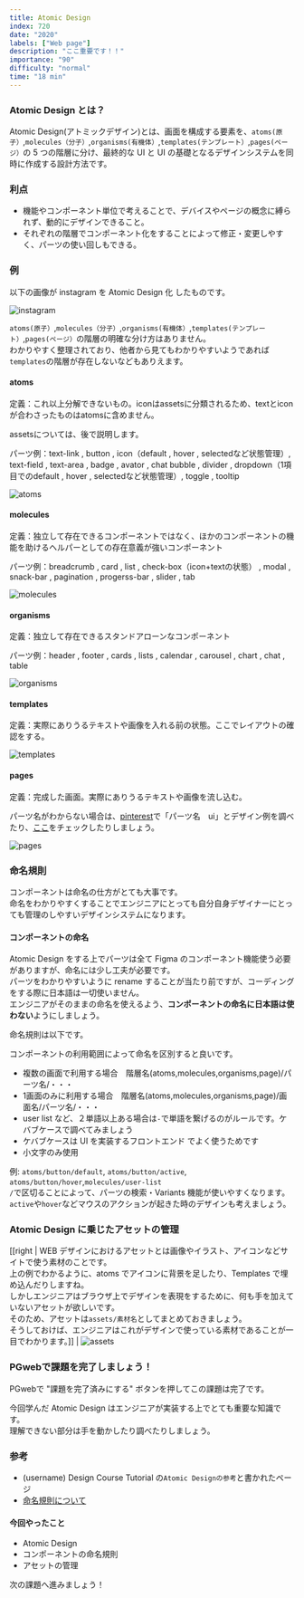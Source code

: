 ```yaml
---
title: Atomic Design
index: 720
date: "2020"
labels: ["Web page"]
description: "ここ重要です！！"
importance: "90"
difficulty: "normal"
time: "18 min"
---
```


### Atomic Design とは？

Atomic Design(アトミックデザイン)とは、画面を構成する要素を、`atoms(原子）`,`molecules（分子）`,`organisms(有機体）`,`templates(テンプレート）`,`pages(ページ）`の 5 つの階層に分け、最終的な UI と UI の基礎となるデザインシステムを同時に作成する設計方法です。

### 利点

- 機能やコンポーネント単位で考えることで、デバイスやページの概念に縛られず、動的にデザインできること。
- それぞれの階層でコンポーネント化をすることによって修正・変更しやすく、パーツの使い回しもできる。

### 例

以下の画像が instagram を Atomic Design 化 したものです。

![instagram](./img/instagram.png)

`atoms(原子）`,`molecules（分子）`,`organisms(有機体）`,`templates(テンプレート）`,`pages(ページ）`の階層の明確な分け方はありません。  
わかりやすく整理されており、他者から見てもわかりやすいようであれば`templates`の階層が存在しないなどもありえます。

#### atoms

定義：これ以上分解できないもの。iconはassetsに分類されるため、textとiconが合わさったものはatomsに含めません。

assetsについては、後で説明します。

パーツ例：text-link , button , icon（default , hover , selectedなど状態管理）, text-field , text-area , badge , avator , chat bubble , divider , dropdown（1項目でのdefault , hover , selectedなど状態管理）, toggle , tooltip

 ![atoms](./img/atomic-design-atoms.png)

#### molecules

定義：独立して存在できるコンポーネントではなく、ほかのコンポーネントの機能を助けるヘルパーとしての存在意義が強いコンポーネント

パーツ例：breadcrumb , card , list , check-box（icon+textの状態） , modal , snack-bar , pagination , progerss-bar , slider , tab

 ![molecules](./img/atomic-design-molecules.png) 

#### organisms

定義：独立して存在できるスタンドアローンなコンポーネント

パーツ例：header , footer , cards , lists , calendar , carousel , chart , chat , table

 ![organisms](./img/atomic-design-organisms.png) 

#### templates

定義：実際にありうるテキストや画像を入れる前の状態。ここでレイアウトの確認をする。

 ![templates](./img/atomic-design-templates.png) 

#### pages

定義：完成した画面。実際にありうるテキストや画像を流し込む。

パーツ名がわからない場合は、[pinterest](https://www.pinterest.jp/)で「パーツ名　ui」とデザイン例を調べたり、[ここ](https://phuoc.ng/collection/css-layout/)をチェックしたりしましょう。

![pages](./img/atomic-design-pages.png) 

### 命名規則

コンポーネントは命名の仕方がとても大事です。  
命名をわかりやすくすることでエンジニアにとっても自分自身デザイナーにとっても管理のしやすいデザインシステムになります。

#### コンポーネントの命名

Atomic Design をする上でパーツは全て Figma のコンポーネント機能使う必要がありますが、命名には少し工夫が必要です。  
パーツをわかりやすいように rename することが当たり前ですが、コーディングをする際に日本語は一切使いません。  
エンジニアがそのままの命名を使えるよう、**コンポーネントの命名に日本語は使わない**ようにしましょう。

命名規則は以下です。

コンポーネントの利用範囲によって命名を区別すると良いです。
- 複数の画面で利用する場合　階層名(atoms,molecules,organisms,page)/パーツ名/・・・
- 1画面のみに利用する場合　階層名(atoms,molecules,organisms,page)/画面名/パーツ名/・・・
- user list など、２単語以上ある場合は`-`で単語を繋げるのがルールです。ケバブケースで調べてみましょう
- ケバブケースは UI を実装するフロントエンド でよく使うためです
- 小文字のみ使用

例: `atoms/button/default`, `atoms/button/active`, `atoms/button/hover`,`molecules/user-list`  
`/`で区切ることによって、パーツの検索・Variants 機能が使いやすくなります。  
`active`や`hover`などマウスのアクションが起きた時のデザインも考えましょう。

### Atomic Design に乗じたアセットの管理

[[right | WEB デザインにおけるアセットとは画像やイラスト、アイコンなどサイトで使う素材のことです。<br/>上の例でわかるように、atoms でアイコンに背景を足したり、Templates で埋め込んだりしますね。<br/>しかしエンジニアはブラウザ上でデザインを表現をするために、何も手を加えていないアセットが欲しいです。<br/>そのため、アセットは`assets/素材名`としてまとめておきましょう。<br/>そうしておけば、エンジニアはこれがデザインで使っている素材であることが一目でわかります。]]
| ![assets](./img/assets-2.png)

### PGwebで課題を完了しましょう！

PGwebで "課題を完了済みにする" ボタンを押してこの課題は完了です。

今回学んだ Atomic Design はエンジニアが実装する上でとても重要な知識です。  
理解できない部分は手を動かしたり調べたりしましょう。

### 参考
- (username) Design Course Tutorial の`Atomic Designの参考`と書かれたページ
- [命名規則について](https://designsupply-web.com/media/development/4052/)

#### 今回やったこと

- Atomic Design
- コンポーネントの命名規則
- アセットの管理

次の課題へ進みましょう！

